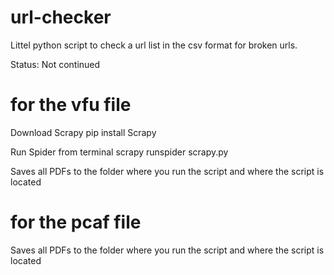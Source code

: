 # url-checker

Littel python script to check a url list in the csv format for broken urls.

Status: Not continued

# for the vfu file
Download Scrapy
pip install Scrapy

Run Spider from terminal
scrapy runspider scrapy.py

Saves all PDFs to the folder where you run the script and where the script is located

# for the pcaf file

Saves all PDFs to the folder where you run the script and where the script is located
